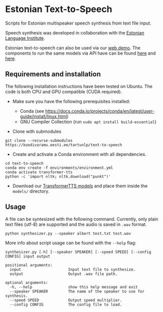 # Estonian Text-to-Speech

Scripts for Estonian multispeaker speech synthesis from text file input.

Speech synthesis was developed in collaboration with the [Estonian Language Institute](http://portaal.eki.ee/).

Estonian text-to-speech can also be used via our [web demo](https://www.neurokone.ee). The components 
to run the same models via API have can be found [here](https://github.com/TartuNLP/text-to-speech-api)
and [here](https://github.com/TartuNLP/text-to-speech-worker).

## Requirements and installation

The following installation instructions have been tested on Ubuntu. The code is both CPU and GPU compatible
(CUDA required).

- Make sure you have the following prerequisites installed:
    - Conda (see https://docs.conda.io/projects/conda/en/latest/user-guide/install/linux.html)
    - GNU Compiler Collection (run `sudo apt install build-essential`)

- Clone with submodules

```
git clone --recurse-submodules https://koodivaramu.eesti.ee/tartunlp/text-to-speech
```

- Create and activate a Conda environment with all dependencies.

```
cd text-to-speech
conda env create -f environments/environment.yml
conda activate transformer-tts
python -c 'import nltk; nltk.download("punkt")'
```

- Download our [TransformerTTS models](https://github.com/TartuNLP/text-to-speech-worker/releases/tag/v2.0.0) and 
  place them inside the `models/` directory.

## Usage

A file can be syntesized with the following command. Currently, only plain text files (utf-8) are supported and the
audio is saved in `.wav` format.

```
python synthesizer.py --speaker albert test.txt test.wav
```

More info about script usage can be found with the `--help` flag:

```
synthesizer.py [-h] [--speaker SPEAKER] [--speed SPEED] [--config CONFIG] input output

positional arguments:
  input                     Input text file to synthesize.
  output                    Output .wav file path.

optional arguments:
  -h, --help                show this help message and exit
  --speaker SPEAKER         The name of the speaker to use for synthesis.
  --speed SPEED             Output speed multiplier.
  --config CONFIG           The config file to load.
```